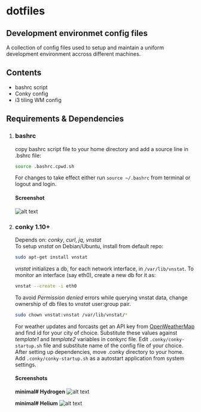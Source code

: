 # dotfiles
## Development environmet config files

A collection of config files used to setup and maintain a uniform development environment accross different machines.

## Contents
- bashrc script
- Conky config
- i3 tiling WM config

## Requirements & Dependencies
1. ### bashrc
   copy bashrc script file to your home directory and add a source line in
.bshrc file:
   ```bash
   source .bashrc.cpwd.sh
   ```
   For changes to take effect either run ```source ~/.bashrc``` from terminal or logout and login.

   #### Screenshot

   ![alt text](https://github.com/cod3g3nki/dotfiles/raw/master/shell-shot.png "Bash prompt")

2. ### conky 1.10+
   Depends on: *conky*, *curl*, *jq*, *vnstat*  
   To setup *vnstat* on Debian/Ubuntu, install from default repo:  
   ```bash
   sudo apt-get install vnstat
   ```
   *vnstat* initializes a db, for each network interface, in
   ```/var/lib/vnstat```. To monitor an interface (say eth0), create a new db for it as:
   ```bash
   vnstat --create -i eth0
   ```
   To avoid *Permission denied* errors while querying vnstat data, change
ownership of db files to *vnstat* user:group pair.  
   ```bash
   sudo chown vnstat:vnstat /var/lib/vnstat/*
   ```
   For weather updates and forcasts get an API key from [OpenWeatherMap](https://openweathermap.org "OpenWeatherMap's Homepage") and find id for your city of choice. Substitute these values against *template1* and *template2* variables in conkyrc file.
   Edit ```.conky/conky-startup.sh``` file and substitute name of the config
   file of your choice.
   After setting up dependencies, move .conky directory to your home. Add
   ```.conky/conky-startup.sh``` as a autostart application from system settings.

   #### Screenshots
   **minimal# Hydrogen**
   ![alt text](https://github.com/cod3g3nki/dotfiles/raw/master/conkyrc_minH_shot.png ".conkyrc_minH")

   **minimal# Helium**
   ![alt text](https://github.com/cod3g3nki/dotfiles/raw/master/conkyrc_minHe_shot.png ".conkyrc_minHe")

